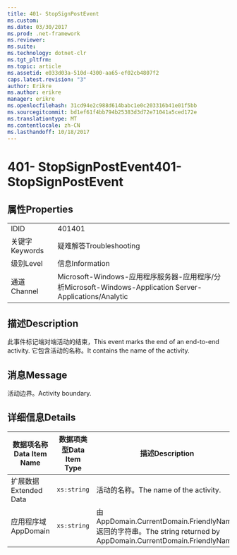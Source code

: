 ```yaml
---
title: 401- StopSignPostEvent
ms.custom: 
ms.date: 03/30/2017
ms.prod: .net-framework
ms.reviewer: 
ms.suite: 
ms.technology: dotnet-clr
ms.tgt_pltfrm: 
ms.topic: article
ms.assetid: e033d03a-510d-4300-aa65-ef02cb4807f2
caps.latest.revision: "3"
author: Erikre
ms.author: erikre
manager: erikre
ms.openlocfilehash: 31cd94e2c988d614babc1e0c203316b41e01f5bb
ms.sourcegitcommit: bd1ef61f4bb794b25383d3d72e71041a5ced172e
ms.translationtype: MT
ms.contentlocale: zh-CN
ms.lasthandoff: 10/18/2017
---
```

# <a name="401--stopsignpostevent"></a><span data-ttu-id="13470-102">401- StopSignPostEvent</span><span class="sxs-lookup"><span data-stu-id="13470-102">401- StopSignPostEvent</span></span>
## <a name="properties"></a><span data-ttu-id="13470-103">属性</span><span class="sxs-lookup"><span data-stu-id="13470-103">Properties</span></span>  
  
|||  
|-|-|  
|<span data-ttu-id="13470-104">ID</span><span class="sxs-lookup"><span data-stu-id="13470-104">ID</span></span>|<span data-ttu-id="13470-105">401</span><span class="sxs-lookup"><span data-stu-id="13470-105">401</span></span>|  
|<span data-ttu-id="13470-106">关键字</span><span class="sxs-lookup"><span data-stu-id="13470-106">Keywords</span></span>|<span data-ttu-id="13470-107">疑难解答</span><span class="sxs-lookup"><span data-stu-id="13470-107">Troubleshooting</span></span>|  
|<span data-ttu-id="13470-108">级别</span><span class="sxs-lookup"><span data-stu-id="13470-108">Level</span></span>|<span data-ttu-id="13470-109">信息</span><span class="sxs-lookup"><span data-stu-id="13470-109">Information</span></span>|  
|<span data-ttu-id="13470-110">通道</span><span class="sxs-lookup"><span data-stu-id="13470-110">Channel</span></span>|<span data-ttu-id="13470-111">Microsoft-Windows-应用程序服务器-应用程序/分析</span><span class="sxs-lookup"><span data-stu-id="13470-111">Microsoft-Windows-Application Server-Applications/Analytic</span></span>|  
  
## <a name="description"></a><span data-ttu-id="13470-112">描述</span><span class="sxs-lookup"><span data-stu-id="13470-112">Description</span></span>  
 <span data-ttu-id="13470-113">此事件标记端对端活动的结束，</span><span class="sxs-lookup"><span data-stu-id="13470-113">This event marks the end of an end-to-end activity.</span></span> <span data-ttu-id="13470-114">它包含活动的名称。</span><span class="sxs-lookup"><span data-stu-id="13470-114">It contains the name of the activity.</span></span>  
  
## <a name="message"></a><span data-ttu-id="13470-115">消息</span><span class="sxs-lookup"><span data-stu-id="13470-115">Message</span></span>  
 <span data-ttu-id="13470-116">活动边界。</span><span class="sxs-lookup"><span data-stu-id="13470-116">Activity boundary.</span></span>  
  
## <a name="details"></a><span data-ttu-id="13470-117">详细信息</span><span class="sxs-lookup"><span data-stu-id="13470-117">Details</span></span>  
  
|<span data-ttu-id="13470-118">数据项名称</span><span class="sxs-lookup"><span data-stu-id="13470-118">Data Item Name</span></span>|<span data-ttu-id="13470-119">数据项类型</span><span class="sxs-lookup"><span data-stu-id="13470-119">Data Item Type</span></span>|<span data-ttu-id="13470-120">描述</span><span class="sxs-lookup"><span data-stu-id="13470-120">Description</span></span>|  
|--------------------|--------------------|-----------------|  
|<span data-ttu-id="13470-121">扩展数据</span><span class="sxs-lookup"><span data-stu-id="13470-121">Extended Data</span></span>|`xs:string`|<span data-ttu-id="13470-122">活动的名称。</span><span class="sxs-lookup"><span data-stu-id="13470-122">The name of the activity.</span></span>|  
|<span data-ttu-id="13470-123">应用程序域</span><span class="sxs-lookup"><span data-stu-id="13470-123">AppDomain</span></span>|`xs:string`|<span data-ttu-id="13470-124">由 AppDomain.CurrentDomain.FriendlyName 返回的字符串。</span><span class="sxs-lookup"><span data-stu-id="13470-124">The string returned by AppDomain.CurrentDomain.FriendlyName.</span></span>|
